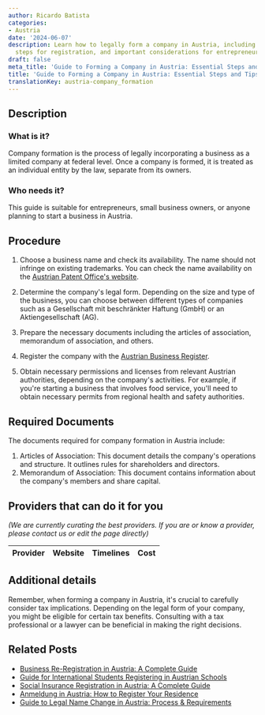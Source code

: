```yaml
---
author: Ricardo Batista
categories:
- Austria
date: '2024-06-07'
description: Learn how to legally form a company in Austria, including required documents,
  steps for registration, and important considerations for entrepreneurs.
draft: false
meta_title: 'Guide to Forming a Company in Austria: Essential Steps and Tips'
title: 'Guide to Forming a Company in Austria: Essential Steps and Tips'
translationKey: austria-company_formation
---
```


## Description
### What is it?
Company formation is the process of legally incorporating a business as a limited company at federal level. Once a company is formed, it is treated as an individual entity by the law, separate from its owners.

### Who needs it?
This guide is suitable for entrepreneurs, small business owners, or anyone planning to start a business in Austria.

## Procedure
1. Choose a business name and check its availability. The name should not infringe on existing trademarks. You can check the name availability on the [Austrian Patent Office's website](https://www.patentamt.at/en/).

2. Determine the company's legal form. Depending on the size and type of the business, you can choose between different types of companies such as a Gesellschaft mit beschränkter Haftung (GmbH) or an Aktiengesellschaft (AG).

3. Prepare the necessary documents including the articles of association, memorandum of association, and others.

4. Register the company with the [Austrian Business Register](https://www.justiz.gv.at/). 

5. Obtain necessary permissions and licenses from relevant Austrian authorities, depending on the company's activities. For example, if you're starting a business that involves food service, you'll need to obtain necessary permits from regional health and safety authorities.

## Required Documents
The documents required for company formation in Austria include:
1. Articles of Association: This document details the company's operations and structure. It outlines rules for shareholders and directors.
2. Memorandum of Association: This document contains information about the company's members and share capital.

## Providers that can do it for you

_(We are currently curating the best providers. If you are or know a provider, please contact us or edit the page directly)_

| Provider        |     Website     |     Timelines    |       Cost      |
| :-------------: | :-------------: |  :-------------: | :-------------: |

## Additional details
Remember, when forming a company in Austria, it's crucial to carefully consider tax implications. Depending on the legal form of your company, you might be eligible for certain tax benefits. Consulting with a tax professional or a lawyer can be beneficial in making the right decisions.
## Related Posts

- [Business Re-Registration in Austria: A Complete Guide](https://tramitit.com/guides/austria/business_re-registration/)
- [Guide for International Students Registering in Austrian Schools](https://tramitit.com/guides/austria/school_registration/)
- [Social Insurance Registration in Austria: A Complete Guide](https://tramitit.com/guides/austria/social_insurance_registration/)
- [Anmeldung in Austria: How to Register Your Residence](https://tramitit.com/guides/austria/registration_information/)
- [Guide to Legal Name Change in Austria: Process & Requirements](https://tramitit.com/guides/austria/name_change_application/)